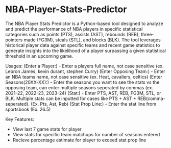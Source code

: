 # NBA-Player-Stats-Predictor
The NBA Player Stats Predictor is a Python-based tool designed to analyze and predict the performance of NBA players in specific statistical categories such as points (PTS), assists (AST), rebounds (REB), three-pointers made (FG3M), steals (STL), and blocks (BLK). The tool leverages historical player data against specific teams and recent game statistics to generate insights into the likelihood of a player surpassing a given statistical threshold in an upcoming game.

Usages:
(Enter a Player:) - Enter a players full name, not case sensitive (ex. Lebron James, kevin durant, stephen Curry)
(Enter Opposing Team:) - Enter an NBA teams name, not case sensitive (ex. Heat, cavaliers, celtics)
(Enter Seasons(20XX-XX):) - Enter the seasons you want to see the stats vs the opposing team, can enter multiple seasons seperated by commas (ex. 2021-22, 2022-23, 2023-24)
(Stat:) - Enter PTS, AST, REB, FG3M, STL, or BLK. Multiple stats can be inputted for cases like PTS + AST + REB(comma-seperated). (Ex. Pts, Ast, Reb)
(Stat Prop Line:) - Enter the stat line from sportsbook (Ex. 26.5)

Key Features:
- View last 7 game stats for player
- View stats for specific team matchups for number of seasons entered
- Recieve percentage estimate for player to exceed stat prop line
